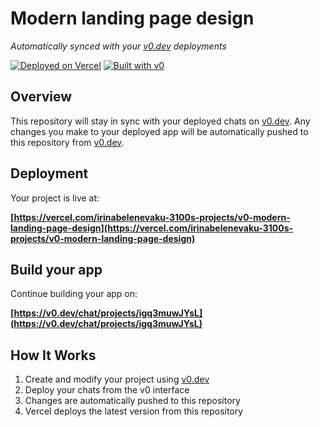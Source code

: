 # Modern landing page design

*Automatically synced with your [v0.dev](https://v0.dev) deployments*

[![Deployed on Vercel](https://img.shields.io/badge/Deployed%20on-Vercel-black?style=for-the-badge&logo=vercel)](https://vercel.com/irinabelenevaku-3100s-projects/v0-modern-landing-page-design)
[![Built with v0](https://img.shields.io/badge/Built%20with-v0.dev-black?style=for-the-badge)](https://v0.dev/chat/projects/igq3muwJYsL)

## Overview

This repository will stay in sync with your deployed chats on [v0.dev](https://v0.dev).
Any changes you make to your deployed app will be automatically pushed to this repository from [v0.dev](https://v0.dev).

## Deployment

Your project is live at:

**[https://vercel.com/irinabelenevaku-3100s-projects/v0-modern-landing-page-design](https://vercel.com/irinabelenevaku-3100s-projects/v0-modern-landing-page-design)**

## Build your app

Continue building your app on:

**[https://v0.dev/chat/projects/igq3muwJYsL](https://v0.dev/chat/projects/igq3muwJYsL)**

## How It Works

1. Create and modify your project using [v0.dev](https://v0.dev)
2. Deploy your chats from the v0 interface
3. Changes are automatically pushed to this repository
4. Vercel deploys the latest version from this repository
